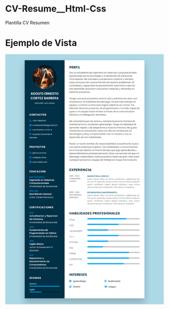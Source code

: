 # CV-Resume__Html-Css
Plantilla CV Resumen

# Ejemplo de Vista

![Image CV Resume](https://github.com/AdoDeveloper/CV-Resume__Html-Css/blob/master/CV-Adolfo-Ernesto-Cortez-Barrera.png)
